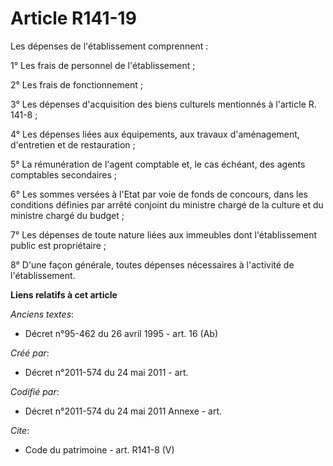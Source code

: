 # Article R141-19

Les dépenses de l'établissement comprennent :

1° Les frais de personnel de l'établissement ;

2° Les frais de fonctionnement ;

3° Les dépenses d'acquisition des biens culturels mentionnés à l'article R. 141-8 ;

4° Les dépenses liées aux équipements, aux travaux d'aménagement, d'entretien et de restauration ;

5° La rémunération de l'agent comptable et, le cas échéant, des agents comptables secondaires ;

6° Les sommes versées à l'Etat par voie de fonds de concours, dans les conditions définies par arrêté conjoint du ministre
chargé de la culture et du ministre chargé du budget ;

7° Les dépenses de toute nature liées aux immeubles dont l'établissement public est propriétaire ;

8° D'une façon générale, toutes dépenses nécessaires à l'activité de l'établissement.

**Liens relatifs à cet article**

_Anciens textes_:

  - Décret n°95-462 du 26 avril 1995 - art. 16 (Ab)

_Créé par_:

  - Décret n°2011-574 du 24 mai 2011  - art.

_Codifié par_:

  - Décret n°2011-574 du 24 mai 2011 Annexe - art.

_Cite_:

  - Code du patrimoine - art. R141-8 (V)
